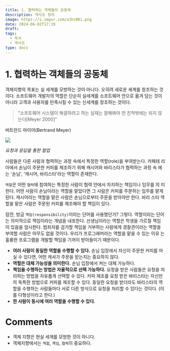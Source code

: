 ```yaml
---
title: 1. 협력하는 객체들의 공동체
description: 객사오 정리
image: https://i.imgur.com/a1hz0Ki.png
date: 2024-06-02T17:19
draft: 
tags:
  - 독서
  - 객사오
type: docs
---
```

# 1. 협력하는 객체들의 공동체


객체지향의 목표는 실 세계를 모방하는 것이 아니다. 오히려 새로운 세계를 창조하는 것이다. 소프트웨어 개발자의 역할은 단순히 실세계를 소프트웨어 안으로 옮겨 담는 것이 아니라 고객과 사용자를 만족시킬 수 있는 신세계를 창조하는 것이다. 

> "소프트웨어 시스템이 해결하려고 하는 실재는 잘해봐야 먼 친척밖에는 되지 않는다[Meyer 2000]"
> 
 버트란드 마이어(Bertrand Meyer)


![](https://i.imgur.com/ng3E1I4.png)

_요청과 응답을 통한 협업_

사람들은 다른 사람과 협력하는 과정 속에서 특정한 역할(role)을 부여받는다. 카페테 리아에서 손님이 주문한 커피를 제조하기 위해 캐시어와 바리스타가 협력하는 과정 속 에는 '손님', '캐시어, 바리스타'라는 역할이 존재한다.

`역할`은 어떤 `협력`에 참여하는 특정한 사람이 협력 안에서 차지하는 책임이나 임무를 의 미한다. 어떤 사람이 손님이라는 역할을 맡았다면 그 사람은 커피를 주문하는 임무를 맡게 된다. 캐시어라는 역할을 맡은 사람은 손님으로부터 주문을 받아야만 한다. 바리 스타 역할을 맡은 사람은 주문된 커피를 제조해야 할 책임이 있다.

잠깐, 방금 `책임(responsibility)`이라는 단어를 사용했던가? 그렇다. 역할이라는 단어 는 의미적으로 책임이라는 개념을 내포한다. 선생님이라는 역할은 학생을 가르칠 책임 이 있음을 암시한다. 범죄자를 검거할 책임을 거부하는 사람에게 경찰관이라는 역할을 부여할 사람은 아무도 없을 것이다. 우리가 프로그래머라는 역할을 맡을 수 있는 이유 는 훌륭한 프로그램을 개발할 책임을 기꺼이 받아들이기 때문이다.

- **여러 사람이 동일한 역할을 수행할 수 있다.** 손님 입장에서 자신이 주문한 커피를 마실 수 있다면, 어떤 캐셔가 주문을 받는지는 중요하지 않다.
- **역할은 대체 가능성을 의미한다.** 손님 입장에서 켜는 대체 가능하다.
- **책임을 수행하는 방법은 자율적으로 선택 가능하다.** 요청을 받은 사람들은 요청을 처리하는 방법을 자유롭게 선택할 수 있다. 커피 제조를 요청 받은 바리스타는 자신만의 독특한 방법으로 커피를 제조할 수 있다. 동일한 요청을 받더라도 바리스타의 역할을 수행하는 사람들마다 서로 다른 방식으로 요청을 처리할 수 있다는 것이다. (이를 다형성이라고 한다.)
- **한 사람이 동시에 여러 역할을 수행할 수 있다.**


# Comments

- 객체 지향은 현실 세계를 모방한 것이 아니다.
- 객체지향에서는 `역할`, `책임`, `협력`이 중요하다.